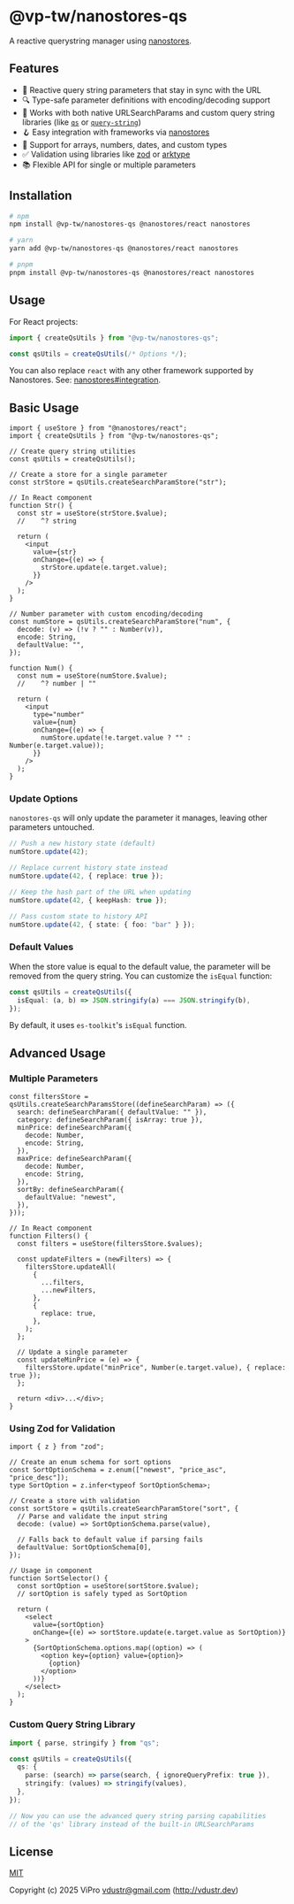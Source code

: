 # @vp-tw/nanostores-qs

A reactive querystring manager using [nanostores](https://github.com/nanostores/nanostores).

## Features

- 🔄 Reactive query string parameters that stay in sync with the URL
- 🔍 Type-safe parameter definitions with encoding/decoding support
- 🧩 Works with both native URLSearchParams and custom query string libraries (like [`qs`](https://www.npmjs.com/package/qs) or [`query-string`](https://www.npmjs.com/package/query-string))
- 🪝 Easy integration with frameworks via [nanostores](https://github.com/nanostores/nanostores)
- 🔢 Support for arrays, numbers, dates, and custom types
- ✅ Validation using libraries like [zod](https://github.com/colinhacks/zod) or [arktype](https://github.com/arktypeio/arktype)
- 📚 Flexible API for single or multiple parameters

## Installation

```bash
# npm
npm install @vp-tw/nanostores-qs @nanostores/react nanostores

# yarn
yarn add @vp-tw/nanostores-qs @nanostores/react nanostores

# pnpm
pnpm install @vp-tw/nanostores-qs @nanostores/react nanostores
```

## Usage

For React projects:

```ts
import { createQsUtils } from "@vp-tw/nanostores-qs";

const qsUtils = createQsUtils(/* Options */);
```

You can also replace `react` with any other framework supported by Nanostores. See: [nanostores#integration](https://github.com/nanostores/nanostores#integration).

## Basic Usage

```tsx
import { useStore } from "@nanostores/react";
import { createQsUtils } from "@vp-tw/nanostores-qs";

// Create query string utilities
const qsUtils = createQsUtils();

// Create a store for a single parameter
const strStore = qsUtils.createSearchParamStore("str");

// In React component
function Str() {
  const str = useStore(strStore.$value);
  //    ^? string

  return (
    <input
      value={str}
      onChange={(e) => {
        strStore.update(e.target.value);
      }}
    />
  );
}

// Number parameter with custom encoding/decoding
const numStore = qsUtils.createSearchParamStore("num", {
  decode: (v) => (!v ? "" : Number(v)),
  encode: String,
  defaultValue: "",
});

function Num() {
  const num = useStore(numStore.$value);
  //    ^? number | ""

  return (
    <input
      type="number"
      value={num}
      onChange={(e) => {
        numStore.update(!e.target.value ? "" : Number(e.target.value));
      }}
    />
  );
}
```

### Update Options

`nanostores-qs` will only update the parameter it manages, leaving other parameters untouched.

```ts
// Push a new history state (default)
numStore.update(42);

// Replace current history state instead
numStore.update(42, { replace: true });

// Keep the hash part of the URL when updating
numStore.update(42, { keepHash: true });

// Pass custom state to history API
numStore.update(42, { state: { foo: "bar" } });
```

### Default Values

When the store value is equal to the default value, the parameter will be removed from the query string. You can customize the `isEqual` function:

```ts
const qsUtils = createQsUtils({
  isEqual: (a, b) => JSON.stringify(a) === JSON.stringify(b),
});
```

By default, it uses `es-toolkit`'s `isEqual` function.

## Advanced Usage

### Multiple Parameters

```tsx
const filtersStore = qsUtils.createSearchParamsStore((defineSearchParam) => ({
  search: defineSearchParam({ defaultValue: "" }),
  category: defineSearchParam({ isArray: true }),
  minPrice: defineSearchParam({
    decode: Number,
    encode: String,
  }),
  maxPrice: defineSearchParam({
    decode: Number,
    encode: String,
  }),
  sortBy: defineSearchParam({
    defaultValue: "newest",
  }),
}));

// In React component
function Filters() {
  const filters = useStore(filtersStore.$values);

  const updateFilters = (newFilters) => {
    filtersStore.updateAll(
      {
        ...filters,
        ...newFilters,
      },
      {
        replace: true,
      },
    );
  };

  // Update a single parameter
  const updateMinPrice = (e) => {
    filtersStore.update("minPrice", Number(e.target.value), { replace: true });
  };

  return <div>...</div>;
}
```

### Using Zod for Validation

```tsx
import { z } from "zod";

// Create an enum schema for sort options
const SortOptionSchema = z.enum(["newest", "price_asc", "price_desc"]);
type SortOption = z.infer<typeof SortOptionSchema>;

// Create a store with validation
const sortStore = qsUtils.createSearchParamStore("sort", {
  // Parse and validate the input string
  decode: (value) => SortOptionSchema.parse(value),

  // Falls back to default value if parsing fails
  defaultValue: SortOptionSchema[0],
});

// Usage in component
function SortSelector() {
  const sortOption = useStore(sortStore.$value);
  // sortOption is safely typed as SortOption

  return (
    <select
      value={sortOption}
      onChange={(e) => sortStore.update(e.target.value as SortOption)}
    >
      {SortOptionSchema.options.map((option) => (
        <option key={option} value={option}>
          {option}
        </option>
      ))}
    </select>
  );
}
```

### Custom Query String Library

```ts
import { parse, stringify } from "qs";

const qsUtils = createQsUtils({
  qs: {
    parse: (search) => parse(search, { ignoreQueryPrefix: true }),
    stringify: (values) => stringify(values),
  },
});

// Now you can use the advanced query string parsing capabilities
// of the 'qs' library instead of the built-in URLSearchParams
```

## License

[MIT](./LICENSE)

Copyright (c) 2025 ViPro <vdustr@gmail.com> (<http://vdustr.dev>)
